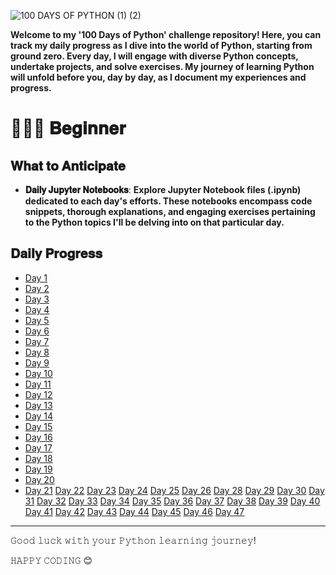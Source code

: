 
![100 DAYS OF PYTHON (1) (2)](https://github.com/Tanwar-12/100-Days-of-Python-/assets/110081008/4e0f879b-4a14-401e-ae91-e376d1c3ec0d)


**Welcome to my '100 Days of Python' challenge repository! Here, you can track my daily progress as I dive into the world of Python, starting from ground zero. Every day, I will engage with diverse Python concepts, undertake projects, and solve exercises. My journey of learning Python will unfold before you, day by day, as I document my experiences and progress.**

# 👨🏻‍🎓 𝐁𝐞𝐠𝐢𝐧𝐧𝐞𝐫
## 𝐖𝐡𝐚𝐭 𝐭𝐨 𝐀𝐧𝐭𝐢𝐜𝐢𝐩𝐚𝐭𝐞
- **𝐃𝐚𝐢𝐥𝐲 𝐉𝐮𝐩𝐲𝐭𝐞𝐫 𝐍𝐨𝐭𝐞𝐛𝐨𝐨𝐤𝐬**: 
**Explore Jupyter Notebook files (.ipynb) dedicated to each day's efforts. These notebooks encompass code snippets, thorough explanations, and engaging exercises pertaining to the Python topics I'll be delving into on that particular day.**

## 𝐃𝐚𝐢𝐥𝐲 𝐏𝐫𝐨𝐠𝐫𝐞𝐬𝐬

- [Day 1](https://github.com/Tanwar-12/100-Days-of-Python-/blob/main/Day%201%20-%20Basics%20_of%20_Python.ipynb)
- [Day 2](https://github.com/Tanwar-12/100-Days-of-Python-/blob/main/Day2%20-%20Operators%20in%20Python..ipynb)
- [Day 3](https://github.com/Tanwar-12/100-Days-of-Python-/blob/main/Day%203%20-%20Python%20IF%20Else%20.ipynb)
- [Day 4](https://github.com/Tanwar-12/100-Days-of-Python-/blob/main/Day%204%20-Functions.ipynb)
- [Day 5](https://github.com/Tanwar-12/100-Days-of-Python-/blob/main/Day%205-%20Loops.ipynb)
- [Day 6](https://github.com/Tanwar-12/100-Days-of-Python-/blob/main/Day%206%20-%20Array.ipynb)
- [Day 7](https://github.com/Tanwar-12/100-Days-of-Python-/blob/main/Day%207-%20Classes%20%26%20Objects.ipynb)
- [Day 8](https://github.com/Tanwar-12/100-Days-of-Python-/blob/main/Day%207-%20Inheritance.ipynb)
- [Day 9](https://github.com/Tanwar-12/100-Days-of-Python-/blob/main/Day%209-%20Polymorphism.ipynb)
- [Day 10](https://github.com/Tanwar-12/100-Days-of-Python-/blob/main/Day%2010%20-Encapsulation.ipynb)
- [Day 11](https://github.com/Tanwar-12/100-Days-of-Python-/blob/main/Day%2011%20-%20Modules.ipynb)
- [Day 12](https://github.com/Tanwar-12/100-Days-of-Python-/blob/main/Day%2012-%20Python%20DateTime.ipynb)
- [Day 13](https://github.com/Tanwar-12/100-Days-of-Python-/blob/main/Day%2013%20-%20Python%20Maths.ipynb)
- [Day 14](https://github.com/Tanwar-12/100-Days-of-Python-/blob/main/Day%2014%20-%20Python%20JSON.ipynb)
- [Day 15](https://github.com/Tanwar-12/100-Days-of-Python-/blob/main/Day%2015%20-%20Python%20RegEx.ipynb)
- [Day 16](https://github.com/Tanwar-12/100-Days-of-Python-/blob/main/Day%2016%20-%20Python%20File%20Handling.ipynb)
- [Day 17](https://github.com/Tanwar-12/100-Days-of-Python-/blob/main/Day%2017%20-%20Python%20Modules%20(Numpy).ipynb)
- [Day 18](https://github.com/Tanwar-12/100-Days-of-Python-/blob/main/Day%2018%20-%20Numpy%20Creating%20Arrays.ipynb)
- [Day 19](https://github.com/Tanwar-12/100-Days-of-Python-/blob/main/Day%2019%20-%20NumPy%20Array%20Indexing.ipynb)
- [Day 20](https://github.com/Tanwar-12/100-Days-of-Python-/blob/main/Day%2020%20-%20NumPy%20Array%20Slicing.ipynb)
- [Day 21](https://github.com/Tanwar-12/100-Days-of-Python-/blob/main/Day%2021%20-%20Numpy%20Data%20Types.ipynb)
  [Day 22](https://github.com/Tanwar-12/100-Days-of-Python-/blob/main/Day%2022%20-%20NumPy%20Array%20Copy%20vs%20View.ipynb)
  [Day 23](https://github.com/Tanwar-12/100-Days-of-Python-/blob/main/Day%2023%20-%20Numpy%20Shape.ipynb)
  [Day 24](https://github.com/Tanwar-12/100-Days-of-Python-/blob/main/Day%2024%20-%20NumPy%20Array%20Reshaping.ipynb)
  [Day 25](https://github.com/Tanwar-12/100-Days-of-Python-/blob/main/Day%2025%20-%20NumPy%20Array%20Iterating.ipynb)
  [Day 26](https://github.com/Tanwar-12/100-Days-of-Python-/blob/main/Day%2026%20-%20NumPy%20Joining%20Array.ipynb)
  [Day 28](https://github.com/Tanwar-12/100-Days-of-Python-/blob/main/Day%2028%20-%20Numpy%20Array%20Search.ipynb)
  [Day 29](https://github.com/Tanwar-12/100-Days-of-Python-/blob/main/Day%2029%20-%20Numpy%20Array%20Sort.ipynb)
  [Day 30](https://github.com/Tanwar-12/100-Days-of-Python-/blob/main/Day%2030%20-%20NumPy%20Filter%20Array.ipynb)
  [Day 31](https://github.com/Tanwar-12/100-Days-of-Python-/blob/main/Day%2031%20-%20NumPy%20Random.ipynb)
  [Day 32](https://github.com/Tanwar-12/100-Days-of-Python-/blob/main/Day%2032-Random%20Data%20Distribution.ipynb)
  [Day 33](https://github.com/Tanwar-12/100-Days-of-Python-/blob/main/Day%2033%20-%20Random%20Permutations.ipynb)
  [Day 34](https://github.com/Tanwar-12/100-Days-of-Python-/blob/main/Day%2034%20-%20Seaborn.ipynb)
  [Day 35](https://github.com/Tanwar-12/100-Days-of-Python-/blob/main/Day%2035-%20Normal%20(Gaussian)%20Distribution.ipynb)
  [Day 36](https://github.com/Tanwar-12/100-Days-of-Python-/blob/main/Day%2036%20-%20Binomial%20Distribution.ipynb)
  [Day 37](https://github.com/Tanwar-12/100-Days-of-Python-/blob/main/Day-37%20Poisson%20Distribution%20.ipynb)
  [Day 38](https://github.com/Tanwar-12/100-Days-of-Python-/blob/main/Day%20-38%20%20Uniform%20Distribution%20.ipynb)
  [Day 39](https://github.com/Tanwar-12/100-Days-of-Python-/blob/main/Day-39%20Logistic%20Distribution.ipynb)
  [Day 40](https://github.com/Tanwar-12/100-Days-of-Python-/blob/main/Day%20-%2040%20%20Multinomial%20Distribution.ipynb)
  [Day 41](https://github.com/Tanwar-12/100-Days-of-Python-/blob/main/Day%20-%2041%20Exponential%20Distribution%20.ipynb)
  [Day 42](https://github.com/Tanwar-12/100-Days-of-Python-/blob/main/Day%20-%2042%20Chi%20Square%20Distribution.ipynb)
  [Day 43](https://github.com/Tanwar-12/100-Days-of-Python-/blob/main/Day%20-%2043%20Rayleigh%20Distribution.ipynb)
  [Day 44](https://github.com/Tanwar-12/100-Days-of-Python-/blob/main/Day%20-%2044%20Pareto%20Distribution.ipynb)
  [Day 45](https://github.com/Tanwar-12/100-Days-of-Python-/blob/main/Day%20-%2045%20Zipf%20Distribution.ipynb)
  [Day 46](https://github.com/Tanwar-12/100-Days-of-Python-/blob/main/Day%2046%20-%20Numpy%20ufunc.ipynb)
  [Day 47](https://github.com/Tanwar-12/100-Days-of-Python-/blob/main/DAY%20-%2047%20ufunc_Simple_Arithmetic...ipynb)


---
𝙶𝚘𝚘𝚍 𝚕𝚞𝚌𝚔 𝚠𝚒𝚝𝚑 𝚢𝚘𝚞𝚛 𝙿𝚢𝚝𝚑𝚘𝚗 𝚕𝚎𝚊𝚛𝚗𝚒𝚗𝚐 𝚓𝚘𝚞𝚛𝚗𝚎𝚢! 

𝙷𝙰𝙿𝙿𝚈 𝙲𝙾𝙳𝙸𝙽𝙶  😊
